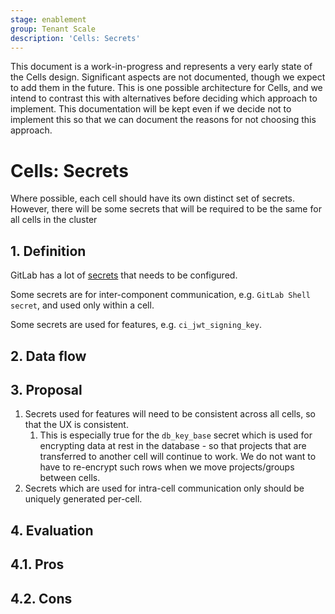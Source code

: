 ```yaml
---
stage: enablement
group: Tenant Scale
description: 'Cells: Secrets'
---
```


<!-- vale gitlab.FutureTense = NO -->

This document is a work-in-progress and represents a very early state of the
Cells design. Significant aspects are not documented, though we expect to add
them in the future. This is one possible architecture for Cells, and we intend to
contrast this with alternatives before deciding which approach to implement.
This documentation will be kept even if we decide not to implement this so that
we can document the reasons for not choosing this approach.

# Cells: Secrets

Where possible, each cell should have its own distinct set of secrets.
However, there will be some secrets that will be required to be the same for all
cells in the cluster

## 1. Definition

GitLab has a lot of
[secrets](https://docs.gitlab.com/charts/installation/secrets.html) that needs
to be configured.

Some secrets are for inter-component communication, e.g. `GitLab Shell secret`,
and used only within a cell.

Some secrets are used for features, e.g. `ci_jwt_signing_key`.

## 2. Data flow

## 3. Proposal

1. Secrets used for features will need to be consistent across all cells, so that the UX is consistent.
    1. This is especially true for the `db_key_base` secret which is used for
       encrypting data at rest in the database - so that projects that are
       transferred to another cell will continue to work. We do not want to have
       to re-encrypt such rows when we move projects/groups between cells.
1. Secrets which are used for intra-cell communication only should be uniquely generated
   per-cell.

## 4. Evaluation

## 4.1. Pros

## 4.2. Cons
